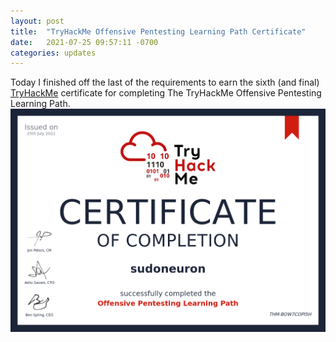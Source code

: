 ```yaml
---
layout: post
title:  "TryHackMe Offensive Pentesting Learning Path Certificate"
date:   2021-07-25 09:57:11 -0700
categories: updates
---
```

Today I finished off the last of the requirements to earn the sixth (and final) [TryHackMe](https://tryhackme.com/) certificate for completing The TryHackMe Offensive Pentesting Learning Path.
![On 25 July, 2021 I completed the TryHackMe Offensive Pentesting Learning Path.](/img/THM-BOW7COPI5H.png "On 25 July, 2021 I completed the TryHackME Offensive Pentesting Learning Path.")